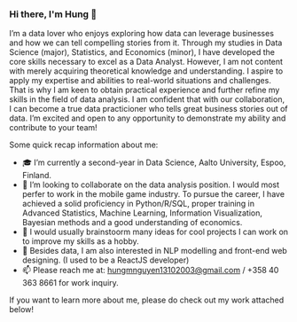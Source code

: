 ### Hi there, I'm Hung 👋
I’m a data lover who enjoys exploring how data can leverage businesses and how we can tell compelling stories from it. Through my studies in Data Science (major), Statistics, and Economics (minor), I have developed the core skills necessary to excel as a Data Analyst. However, I am not content with merely acquiring theoretical knowledge and understanding. I aspire to apply my expertise and abilities to real-world situations and challenges. That is why I am keen to obtain practical experience and further refine my skills in the field of data analysis. I am confident that with our collaboration, I can become a true data practicioner who tells great business stories out of data. I’m excited and open to any opportunity to demonstrate my ability and contribute to your team!

Some quick recap information about me:

- 🎓 I’m currently a second-year in Data Science, Aalto University, Espoo, Finland. 
- 🤝 I’m looking to collaborate on the data analysis position. I would most perfer to work in the mobile game industry. To pursue the career, I have achieved a solid proficiency in Python/R/SQL, proper training in Advanced Statistics, Machine Learning, Information Visualization, Bayesian methods and a good understanding of economics. 
- 🌱 I would usually brainstoorm many ideas for cool projects I can work on to improve my skills as a hobby. 
- 💬 Besides data, I am also interested in NLP modelling and front-end web designing. (I used to be a ReactJS developer)
- 📫 Please reach me at: hungmnguyen13102003@gmail.com / +358 40 363 8661 for work inquiry. 

If you want to learn more about me, please do check out my work attached below! 
